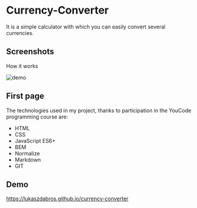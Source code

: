 # Currency-Converter
It is a simple calculator with which you can easily convert several currencies.

## Screenshots
How it works

![demo](..video/currency-vid.gif)

## First page
The technologies used in my project, thanks to participation in the YouCode programming course are: 
- HTML
- CSS
- JavaScript ES6+
- BEM 
- Normalize
- Markdown
- GIT

## Demo
https://lukaszdabros.github.io/currency-converter

